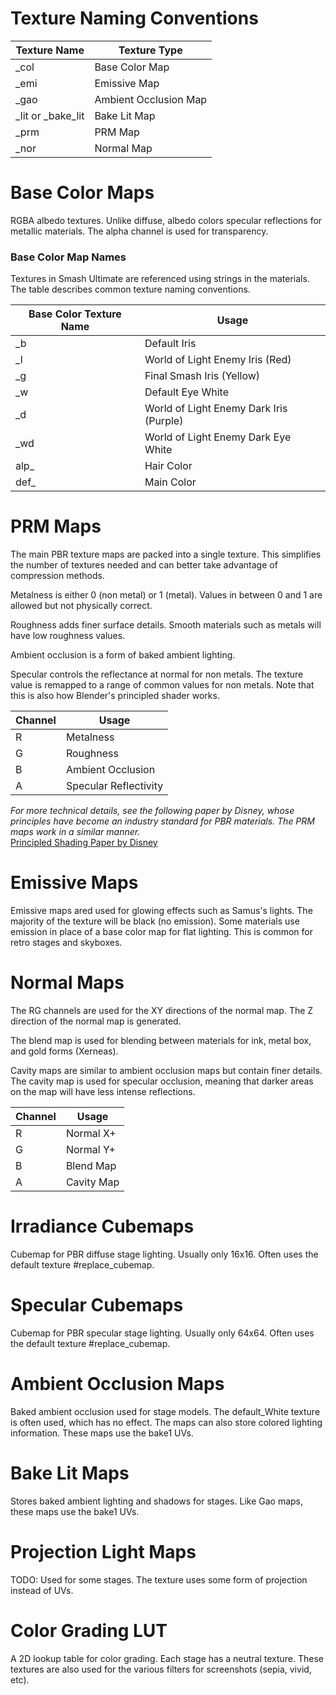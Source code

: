 # Texture Naming Conventions
| Texture Name | Texture Type |
| --- | --- |
| _col | Base Color Map |
| _emi | Emissive Map |
| _gao | Ambient Occlusion Map |
| _lit or _bake_lit | Bake Lit Map |
| _prm | PRM Map |
| _nor | Normal Map |

# Base Color Maps
RGBA albedo textures. Unlike diffuse, albedo colors specular reflections for metallic materials.
The alpha channel is used for transparency.

### Base Color Map Names
Textures in Smash Ultimate are referenced using strings in the materials. The table describes common
texture naming conventions.

| Base Color Texture Name | Usage |
| --- | --- |
| _b | Default Iris |
| _l | World of Light Enemy Iris (Red) |
| _g | Final Smash Iris (Yellow) |
| _w | Default Eye White |
| _d | World of Light Enemy Dark Iris (Purple) |
| _wd | World of Light Enemy Dark Eye White |
| alp_ | Hair Color |
| def_ | Main Color |

# PRM Maps
The main PBR texture maps are packed into a single texture. This simplifies the number of textures
needed and can better take advantage of compression methods.

Metalness is either 0 (non metal) or 1
(metal). Values in between 0 and 1 are allowed but not physically correct.

Roughness adds finer surface details. Smooth materials such as metals will have low roughness values.

Ambient occlusion is a form of baked ambient
lighting.

Specular controls the reflectance at normal for non metals. The texture value is remapped to a range
of common values for non metals. Note that this is also how Blender's principled shader works.

| Channel | Usage |
| --- | --- |
| R | Metalness  |
| G | Roughness   |
| B | Ambient Occlusion |
| A | Specular Reflectivity |

*For more technical details, see the following paper by Disney, whose principles have become an industry standard for PBR materials. The PRM maps work in a similar manner.*  
[Principled Shading Paper by Disney](https://disney-animation.s3.amazonaws.com/library/s2012_pbs_disney_brdf_notes_v2.pdf)

# Emissive Maps
Emissive maps ared used for glowing effects such as Samus's lights. The majority of the texture will
be black (no emission). Some materials use emission in place of a base color map for flat lighting.
This is common for retro stages and skyboxes.

# Normal Maps
The RG channels are used for the XY directions of the normal map. The Z direction of the normal map
is generated.

The blend map is used for blending between materials for ink, metal box, and gold forms
(Xerneas).

Cavity maps are similar to ambient occlusion maps but contain finer
details. The cavity map is used for specular occlusion, meaning that darker areas on the map will
have less intense reflections.

| Channel | Usage |
| --- | --- |
| R | Normal X+  |
| G | Normal Y+  |
| B | Blend Map  |
| A | Cavity Map|

# Irradiance Cubemaps
Cubemap for PBR diffuse stage lighting. Usually only 16x16. Often uses the default texture
#replace_cubemap.

# Specular Cubemaps
Cubemap for PBR specular stage lighting. Usually only 64x64. Often uses the default texture
#replace_cubemap.

# Ambient Occlusion Maps
Baked ambient occlusion used for stage models. The default_White texture is often used, which has no
effect. The maps can also store colored lighting information. These maps use the bake1 UVs.

# Bake Lit Maps
Stores baked ambient lighting and shadows for stages. Like Gao maps, these maps use the bake1 UVs.
# Projection Light Maps
TODO: Used for some stages. The texture uses some form of projection instead of UVs.

# Color Grading LUT
A 2D lookup table for color grading. Each stage has a neutral texture. These textures are also used
for the various filters for screenshots (sepia, vivid, etc).
